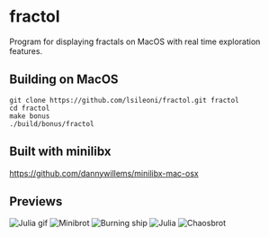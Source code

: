 # fractol
Program for displaying fractals on MacOS with real time exploration features.

## Building on MacOS
```
git clone https://github.com/lsileoni/fractol.git fractol
cd fractol
make bonus
./build/bonus/fractol
```

## Built with minilibx
https://github.com/dannywillems/minilibx-mac-osx

## Previews
![Julia gif](https://i.imgur.com/KO21JQg.gif)
![Minibrot](https://i.imgur.com/6Efc0tb.png)
![Burning ship](https://i.imgur.com/Q4uh5hH.png)
![Julia](https://i.imgur.com/MHYmwb1.png)
![Chaosbrot](https://i.imgur.com/e7cerI7.png)
